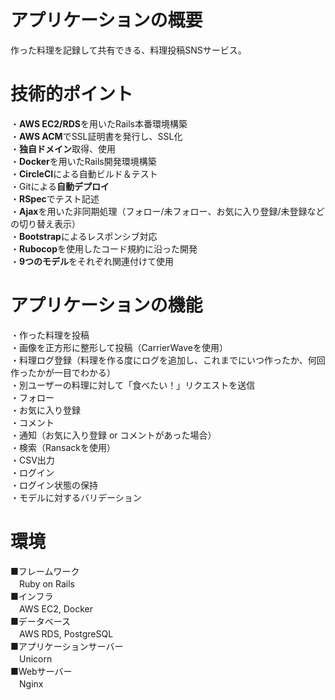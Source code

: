 # アプリケーションの概要
作った料理を記録して共有できる、料理投稿SNSサービス。  

# 技術的ポイント
・**AWS EC2/RDS**を用いたRails本番環境構築  
・**AWS ACM**でSSL証明書を発行し、SSL化  
・**独自ドメイン**取得、使用  
・**Docker**を用いたRails開発環境構築  
・**CircleCI**による自動ビルド＆テスト  
・Gitによる**自動デプロイ**  
・**RSpec**でテスト記述  
・**Ajax**を用いた非同期処理（フォロー/未フォロー、お気に入り登録/未登録などの切り替え表示）  
・**Bootstrap**によるレスポンシブ対応  
・**Rubocop**を使用したコード規約に沿った開発  
・**9つのモデル**をそれぞれ関連付けて使用  

# アプリケーションの機能
・作った料理を投稿  
・画像を正方形に整形して投稿（CarrierWaveを使用）  
・料理ログ登録（料理を作る度にログを追加し、これまでにいつ作ったか、何回作ったかが一目でわかる）  
・別ユーザーの料理に対して「食べたい！」リクエストを送信  
・フォロー  
・お気に入り登録  
・コメント  
・通知（お気に入り登録 or コメントがあった場合）  
・検索（Ransackを使用）  
・CSV出力  
・ログイン  
・ログイン状態の保持  
・モデルに対するバリデーション  

# 環境
■フレームワーク  
　Ruby on Rails  
■インフラ  
　AWS EC2, Docker  
■データベース  
　AWS RDS, PostgreSQL  
■アプリケーションサーバー  
　Unicorn  
■Webサーバー  
　Nginx  
